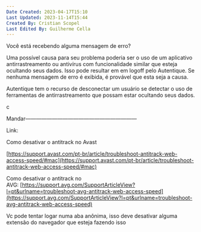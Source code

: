 ```yaml
---
Date Created: 2023-04-17T15:10
Last Updated: 2023-11-14T15:44
Created By: Cristian Scopel
Last Edited By: Guilherme Cella
---
```

Você está recebendo alguma mensagem de erro?

  

Uma possível causa para seu problema poderia ser o uso de um aplicativo antirrastreamento ou antivírus com funcionalidade similar que esteja ocultando seus dados. Isso pode resultar em em logoff pelo Autentique. Se nenhuma mensagem de erro é exibida, é provável que esta seja a causa.

  

Autentique tem o recurso de desconectar um usuário se detectar o uso de ferramentas de antirrastreamento que possam estar ocultando seus dados.

  

c

  

Mandar—————————————————————

Link:

Como desativar o antitrack no Avast

[https://support.avast.com/pt-br/article/troubleshoot-antitrack-web-access-speed/#mac](https://support.avast.com/pt-br/article/troubleshoot-antitrack-web-access-speed/#mac)

  

Como desativar o antitrack no AVG: [https://support.avg.com/SupportArticleView?l=pt&urlname=troubleshoot-avg-antitrack-web-access-speed](https://support.avg.com/SupportArticleView?l=pt&urlname=troubleshoot-avg-antitrack-web-access-speed)

  

Vc pode tentar logar numa aba anônima, isso deve desativar alguma extensão do navegador que esteja fazendo isso
